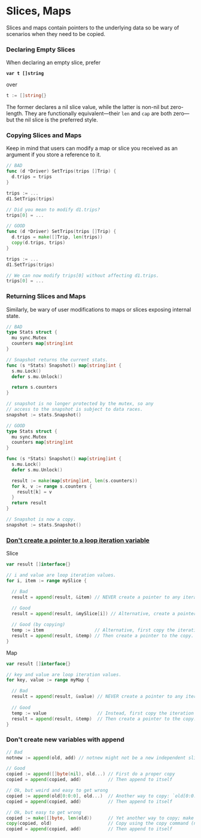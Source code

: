 # Slices, Maps

Slices and maps contain pointers to the underlying data so be wary of scenarios when they need to be copied.

### Declaring Empty Slices

When declaring an empty slice, prefer

<pre class="language-go"><code class="lang-go"><strong>var t []string
</strong></code></pre>

over

```go
t := []string{}
```

The former declares a nil slice value, while the latter is non-nil but zero-length. They are functionally equivalent—their `len` and `cap` are both zero—but the nil slice is the preferred style.

### **Copying** **Slices and Maps**

Keep in mind that users can modify a map or slice you received as an argument if you store a reference to it.

```go
// BAD
func (d *Driver) SetTrips(trips []Trip) {
  d.trips = trips
}

trips := ...
d1.SetTrips(trips)

// Did you mean to modify d1.trips?
trips[0] = ...
```

```go
// GOOD
func (d *Driver) SetTrips(trips []Trip) {
  d.trips = make([]Trip, len(trips))
  copy(d.trips, trips)
}

trips := ...
d1.SetTrips(trips)

// We can now modify trips[0] without affecting d1.trips.
trips[0] = ...
```

### **Returning Slices and Maps**

Similarly, be wary of user modifications to maps or slices exposing internal state.

```go
// BAD
type Stats struct {
  mu sync.Mutex
  counters map[string]int
}

// Snapshot returns the current stats.
func (s *Stats) Snapshot() map[string]int {
  s.mu.Lock()
  defer s.mu.Unlock()

  return s.counters
}

// snapshot is no longer protected by the mutex, so any
// access to the snapshot is subject to data races.
snapshot := stats.Snapshot()
```

```go
// GOOD
type Stats struct {
  mu sync.Mutex
  counters map[string]int
}

func (s *Stats) Snapshot() map[string]int {
  s.mu.Lock()
  defer s.mu.Unlock()

  result := make(map[string]int, len(s.counters))
  for k, v := range s.counters {
    result[k] = v
  }
  return result
}

// Snapshot is now a copy.
snapshot := stats.Snapshot()
```

### [Don't create a pointer to a loop iteration variable](https://tam7t.com/golang-range-and-pointers/)

Slice

```go
var result []interface{}

// i and value are loop iteration values.
for i, item := range mySlice {

  // Bad
  result = append(result, &item) // NEVER create a pointer to any iteration variable.
  
  // Good
  result = append(result, &mySlice[i]) // Alternative, create a pointer using the index

  // Good (by copying)
  temp := item                   // Alternative, first copy the iteration variable.
  result = append(result, &temp) // Then create a pointer to the copy. 
} 
```

Map

```go
var result []interface{}

// key and value are loop iteration values.
for key, value := range myMap {

  // Bad
  result = append(result, &value) // NEVER create a pointer to any iteration variable.
  
  // Good
  temp := value                   // Instead, first copy the iteration variable.
  result = append(result, &temp)  // Then create a pointer to the copy. 
} 
```

### Don't create new variables with append

```go
// Bad
notnew := append(old, add) // notnew might not be a new independent slice, but point to the same array as old, so modification to old can affect notnew.  

// Good
copied := append([]byte(nil), old...) // First do a proper copy
copied = append(copied, add)          // Then append to itself

// Ok, but weird and easy to get wrong
copied := append(old[0:0:0], old...)  // Another way to copy: `old[0:0:0]` is empty slice with same type as old. Note not including the third zero is BAD.
copied = append(copied, add)          // Then append to itself

// Ok, but easy to get wrong
copied := make([]byte, len(old))      // Yet another way to copy; make new SAME LENGTH slice 
copy(copied, old)                     // Copy using the copy command (note it copies the minimum length of copied and old!)
copied = append(copied, add)          // Then append to itself
```

